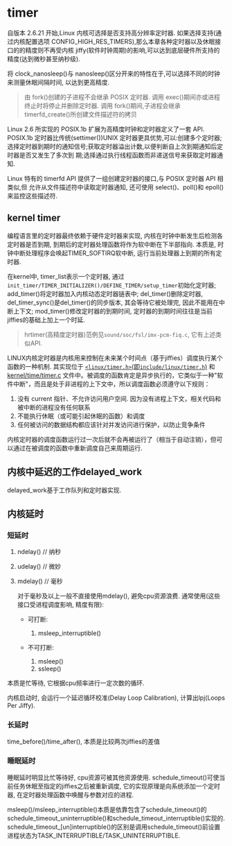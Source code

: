 # timer
自版本 2.6.21 开始,Linux 内核可选择是否支持高分辨率定时器. 如果选择支持(通过内核配置选项 CONFIG_HIGH_RES_TIMERS),那么本章各种定时器以及休眠接口的的精度则不再受内核 jiffy(软件时钟周期)的影响,可以达到底层硬件所支持的精度(达到微秒甚至纳秒级).

将 clock_nanosleep()与 nanosleep()区分开来的特性在于,可以选择不同的时钟来测量休眠间隔时间, 以达到更高精度.

> 由 fork()创建的子进程不会继承 POSIX 定时器. 调用 exec()期间亦或进程终止时将停止并删除定时器.
> 调用 fork()期间,子进程会继承 timerfd_create()所创建文件描述符的拷贝

Linux 2.6 所实现的 POSIX.1b 扩展为高精度时钟和定时器定义了一套 API. POSIX.1b 定时器比传统(settimer())UNIX 定时器更具优势,可以:创建多个定时器;选择定时器到期时的通知信号;获取定时器溢出计数,以便判断自上次到期通知后定时器是否又发生了多次到
期;选择通过执行线程函数而非递送信号来获取定时器通知.

Linux 特有的 timerfd API 提供了一组创建定时器的接口,与 POSIX 定时器 API 相类似,但
允许从文件描述符中读取定时器通知, 还可使用 select()、poll()和 epoll()来监控这些描述符.

## kernel timer
编程语言里的定时器最终依赖于硬件定时器来实现, 内核在时钟中断发生后检测各定时器是否到期, 到期后的定时器处理函数将作为软中断在下半部指向. 本质是, 时钟中断处理程序会唤起TIMER_SOFTIRQ软中断, 运行当前处理器上到期的所有定时器.

在kernel中, timer_list表示一个定时器, 通过`init_timer/TIMER_INITIALIZER()/DEFINE_TIMER/setup_timer`初始化定时器; add_timer()将定时器加入内核动态定时器链表中; del_timer()删除定时器, del_timer_sync()是del_timer()的同步版本, 其会等待它被处理完, 因此不能用在中断上下文; mod_timer()修改定时器的到期时间, 定时器的到期时间往往是当前jiffies的基础上加上一个时延.

> hrtimer(高精度定时器)范例见`sound/soc/fsl/imx-pcm-fiq.c`, 它有上述类似API. 

LINUX内核定时器是内核用来控制在未来某个时间点（基于jiffies）调度执行某个函数的一种机制. 其实现位于 [`<linux/timer.h>`(即`include/linux/timer.h`)](https://elixir.bootlin.com/linux/v5.8-rc4/source/include/linux/timer.h) 和 [kernel/time/timer.c](https://elixir.bootlin.com/linux/v5.8-rc4/source/kernel/time/timer.c) 文件中。被调度的函数肯定是异步执行的，它类似于一种"软件中断"，而且是处于非进程的上下文中，所以调度函数必须遵守以下规则：
1. 没有 current 指针、不允许访问用户空间. 因为没有进程上下文，相关代码和被中断的进程没有任何联系
1. 不能执行休眠（或可能引起休眠的函数）和调度
1. 任何被访问的数据结构都应该针对并发访问进行保护，以防止竞争条件

内核定时器的调度函数运行过一次后就不会再被运行了（相当于自动注销），但可以通过在被调度的函数中重新调度自己来周期运行.

## 内核中延迟的工作delayed_work
delayed_work基于工作队列和定时器实现.

## 内核延时
### 短延时
1. ndelay() // 纳秒
2. udelay() // 微妙
3. mdelay() // 毫秒

	对于毫秒及以上一般不直接使用mdelay(), 避免cpu资源浪费. 通常使用(这些接口受进程调度影响, 精度有限):
	- 可打断:

		1. msleep_interruptible()
	- 不可打断:

		1. msleep()
		1. ssleep()

本质是忙等待, 它根据cpu频率进行一定次数的循环.

内核启动时, 会运行一个延迟循环校准(Delay Loop Calibration), 计算出lpj(Loops Per Jiffy).

### 长延时
time_before()/time_after(), 本质是比较两次jiffies的差值

### 睡眠延时
睡眠延时明显比忙等待好, cpu资源可被其他资源使用. schedule_timeout()可使当前任务休眠至指定的jiffies之后被重新调度, 它的实现原理是向系统添加一个定时器, 在定时器处理函数中唤醒与参数对应的进程.

msleep()/msleep_interruptible()本质是依靠包含了schedule_timeout()的schedule_timeout_uninterruptible()和schedule_timeout_interruptible()实现的. schedule_timeout_[un]interruptible()的区别是调用schedule_timeout()前设置进程状态为TASK_INTERRUPTIBLE/TASK_UNINTERRUPTIBLE.